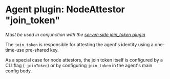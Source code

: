 # Agent plugin: NodeAttestor "join_token"

*Must be used in conjunction with the [server-side join_token plugin](plugin_server_nodeattestor_jointoken.md)*

The `join_token` is responsible for attesting the agent's identity using a one-time-use pre-shared key.

As a special case for node attestors, the join token itself is configured by a CLI flag (`-joinToken`)
or by configuring `join_token` in the agent's main config body.
